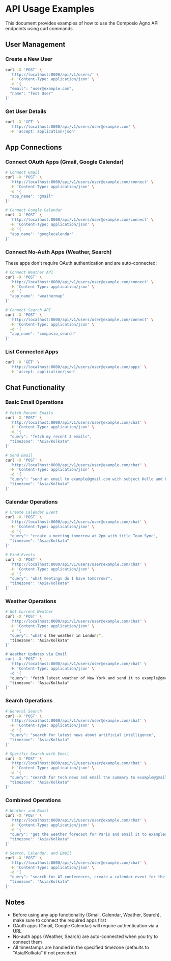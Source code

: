 # API Usage Examples

This document provides examples of how to use the Composio Agno API endpoints using curl commands.

## User Management

### Create a New User
```bash
curl -X 'POST' \
  'http://localhost:8000/api/v1/users/' \
  -H 'Content-Type: application/json' \
  -d '{
  "email": "user@example.com",
  "name": "Test User"
}'
```

### Get User Details
```bash
curl -X 'GET' \
  'http://localhost:8000/api/v1/users/user@example.com' \
  -H 'accept: application/json'
```

## App Connections

### Connect OAuth Apps (Gmail, Google Calendar)
```bash
# Connect Gmail
curl -X 'POST' \
  'http://localhost:8000/api/v1/users/user@example.com/connect' \
  -H 'Content-Type: application/json' \
  -d '{
  "app_name": "gmail"
}'

# Connect Google Calendar
curl -X 'POST' \
  'http://localhost:8000/api/v1/users/user@example.com/connect' \
  -H 'Content-Type: application/json' \
  -d '{
  "app_name": "googlecalendar"
}'
```

### Connect No-Auth Apps (Weather, Search)
These apps don't require OAuth authentication and are auto-connected:
```bash
# Connect Weather API
curl -X 'POST' \
  'http://localhost:8000/api/v1/users/user@example.com/connect' \
  -H 'Content-Type: application/json' \
  -d '{
  "app_name": "weathermap"
}'

# Connect Search API
curl -X 'POST' \
  'http://localhost:8000/api/v1/users/user@example.com/connect' \
  -H 'Content-Type: application/json' \
  -d '{
  "app_name": "composio_search"
}'
```

### List Connected Apps
```bash
curl -X 'GET' \
  'http://localhost:8000/api/v1/users/user@example.com/apps' \
  -H 'accept: application/json'
```

## Chat Functionality

### Basic Email Operations
```bash
# Fetch Recent Emails
curl -X 'POST' \
  'http://localhost:8000/api/v1/users/user@example.com/chat' \
  -H 'Content-Type: application/json' \
  -d '{
  "query": "fetch my recent 3 emails",
  "timezone": "Asia/Kolkata"
}'

# Send Email
curl -X 'POST' \
  'http://localhost:8000/api/v1/users/user@example.com/chat' \
  -H 'Content-Type: application/json' \
  -d '{
  "query": "send an email to example@gmail.com with subject Hello and body Testing",
  "timezone": "Asia/Kolkata"
}'
```

### Calendar Operations
```bash
# Create Calendar Event
curl -X 'POST' \
  'http://localhost:8000/api/v1/users/user@example.com/chat' \
  -H 'Content-Type: application/json' \
  -d '{
  "query": "create a meeting tomorrow at 2pm with title Team Sync",
  "timezone": "Asia/Kolkata"
}'

# Find Events
curl -X 'POST' \
  'http://localhost:8000/api/v1/users/user@example.com/chat' \
  -H 'Content-Type: application/json' \
  -d '{
  "query": "what meetings do I have tomorrow?",
  "timezone": "Asia/Kolkata"
}'
```

### Weather Operations
```bash
# Get Current Weather
curl -X 'POST' \
  'http://localhost:8000/api/v1/users/user@example.com/chat' \
  -H 'Content-Type: application/json' \
  -d '{
  "query": "what's the weather in London?",
  "timezone": "Asia/Kolkata"
}'

# Weather Updates via Email
curl -X 'POST' \
  'http://localhost:8000/api/v1/users/user@example.com/chat' \
  -H 'Content-Type: application/json' \
  -d '{
  "query": "fetch latest weather of New York and send it to example@gmail.com",
  "timezone": "Asia/Kolkata"
}'
```

### Search Operations
```bash
# General Search
curl -X 'POST' \
  'http://localhost:8000/api/v1/users/user@example.com/chat' \
  -H 'Content-Type: application/json' \
  -d '{
  "query": "search for latest news about artificial intelligence",
  "timezone": "Asia/Kolkata"
}'

# Specific Search with Email
curl -X 'POST' \
  'http://localhost:8000/api/v1/users/user@example.com/chat' \
  -H 'Content-Type: application/json' \
  -d '{
  "query": "search for tech news and email the summary to example@gmail.com",
  "timezone": "Asia/Kolkata"
}'
```

### Combined Operations
```bash
# Weather and Email
curl -X 'POST' \
  'http://localhost:8000/api/v1/users/user@example.com/chat' \
  -H 'Content-Type: application/json' \
  -d '{
  "query": "get the weather forecast for Paris and email it to example@gmail.com",
  "timezone": "Asia/Kolkata"
}'

# Search, Calendar, and Email
curl -X 'POST' \
  'http://localhost:8000/api/v1/users/user@example.com/chat' \
  -H 'Content-Type: application/json' \
  -d '{
  "query": "search for AI conferences, create a calendar event for the next one, and email me the details",
  "timezone": "Asia/Kolkata"
}'
```

## Notes
- Before using any app functionality (Gmail, Calendar, Weather, Search), make sure to connect the required apps first
- OAuth apps (Gmail, Google Calendar) will require authentication via a URL
- No-auth apps (Weather, Search) are auto-connected when you try to connect them
- All timestamps are handled in the specified timezone (defaults to "Asia/Kolkata" if not provided)
